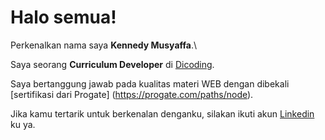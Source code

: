 # Halo semua! 

Perkenalkan nama saya **Kennedy Musyaffa**.\

Saya seorang **Curriculum Developer** di [Dicoding](https://www.dicoding.com/).

Saya bertanggung jawab pada kualitas materi WEB dengan dibekali [sertifikasi dari Progate]
(https://progate.com/paths/node).

Jika kamu tertarik untuk berkenalan denganku, silakan ikuti akun [Linkedin](https://www.linkedin.com/in/kennedy-musyaffa-28b552231/) ku ya.
